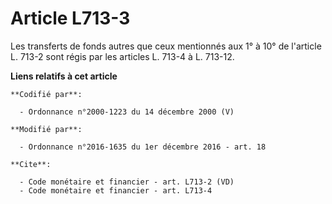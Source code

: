 # Article L713-3

Les transferts de fonds autres que ceux mentionnés aux 1° à 10° de  l'article L. 713-2 sont régis par les articles L. 713-4 à
L. 713-12.

**Liens relatifs à cet article**

	**Codifié par**:

	  - Ordonnance n°2000-1223 du 14 décembre 2000 (V)

	**Modifié par**:

	  - Ordonnance n°2016-1635 du 1er décembre 2016 - art. 18

	**Cite**:

	  - Code monétaire et financier - art. L713-2 (VD)
	  - Code monétaire et financier - art. L713-4
